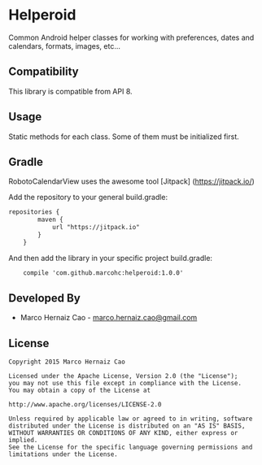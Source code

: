 Helperoid
==============

Common Android helper classes for working with preferences, dates and calendars, formats, images, etc...


Compatibility
-------------

This library is compatible from API 8.

Usage
-----

Static methods for each class. Some of them must be initialized first.

Gradle
------

RobotoCalendarView uses the awesome tool [Jitpack] (https://jitpack.io/)

Add the repository to your general build.gradle:

``` xml
repositories {
	    maven {
	        url "https://jitpack.io"
	    }
	}
```

And then add the library in your specific project build.gradle:

``` xml
    compile 'com.github.marcohc:helperoid:1.0.0'
```

Developed By
------------

* Marco Hernaiz Cao - <marco.hernaiz.cao@gmail.com>
 
License
-------

    Copyright 2015 Marco Hernaiz Cao
    
    Licensed under the Apache License, Version 2.0 (the "License");
    you may not use this file except in compliance with the License.
    You may obtain a copy of the License at
    
    http://www.apache.org/licenses/LICENSE-2.0
    
    Unless required by applicable law or agreed to in writing, software
    distributed under the License is distributed on an "AS IS" BASIS,
    WITHOUT WARRANTIES OR CONDITIONS OF ANY KIND, either express or implied.
    See the License for the specific language governing permissions and
    limitations under the License.
